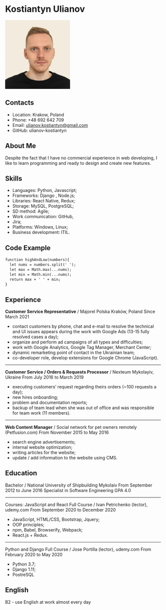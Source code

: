 #  Kostiantyn Ulianov
![avatar](ava.png "Аватар")
## Contacts
* Location: Krakow, Poland
* Phone: +48 692 642 709
* Email: ulianov.kostiantyn@gmail.com
* GitHub: ulianov-kostiantyn

## About Me
Despite the fact that I have no commercial experience in web developing, I like to learn
programming and ready to design and create new features.

## Skills
* Languages: Python, Javascript;
* Frameworks: Django , Node.js;
* Libraries: React Native, Redux;
* Storage: MySQL, PostgreSQL;
* SD method: Agile;
* Work communication: GitHub,
* Jira;
* Platforms: Windows, Linux;
* Business development: ITIL.

## Code Example
```
function highAndLow(numbers){
  let nums = numbers.split(' ');
  let max = Math.max(...nums);
  let min = Math.min(...nums);
  return max + ' ' + min;
}
```
## Experience
**Customer Service Representative** / Majorel Polska Kraków, Poland
Since March 2021
* contact customers by phone, chat and e-mail to resolve the technical and UI
issues appears during the work with Google Ads (13-15 fully resolved cases a
day);
* organize and perform ad campaigns of all types and difficulties;
* work with Google Analytics, Google Tag Manager, Merchant Center;
* dynamic remarketing point of contact in the Ukrainian team;
* co-developer role, develop extensions for Google Chrome (JavaScript).

********* 

**Customer Service / Orders & Requests Processor** / Nexteum Mykolayiv, Ukraine
From July 2016 to March 2019
* executing customers’ request regarding theirs orders (~100 requests a day);
* new hires onboarding;
* problem and documentation reports;
* backup of team lead when she was out of office and was responsible for team
work (11 members).

********* 

**Web Content Manager** / Social network for pet owners remotely (Petfusion.com)
From November 2015 to May 2016
* search engine advertisements;
* internal website optimization;
* writing articles for the website;
* update / add information to the website using CMS.

## Education
Bachelor / National University of Shipbuilding Mykolaiv
From September 2012 to June 2016
Specialist in Software Engineering
GPA 4.0

********* 
Courses:
JavaScript and React Full Course / Ivan Petrichenko (lector), udemy.com
From September 2020 to December 2020
* JavaScript, HTML/CSS, Bootstrap, Jquery;
* OOP principles;
* npm, Babel, Browserify, Webpack;
* React.js + Redux.

********* 
Python and Django Full Course / Jose Portilla (lector), udemy.com
From February 2020 to May 2020
* Python 3.7;
* Django 1.11;
* PostreSQL

## English
B2 - use English at work almost every day